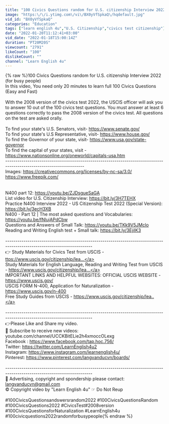 ```yaml
---
title: "100 Civics Questions random for U.S. citizenship Interview 2022 (for busy people)"
image: "https:\/\/i.ytimg.com\/vi\/BX0yVfSpkaQ\/hqdefault.jpg"
vid_id: "BX0yVfSpkaQ"
categories: "Education"
tags: ["learn english 4u","U.S. Citizenship","civics test citizenship"]
date: "2022-01-20T11:12:41+03:00"
vid_date: "2022-01-18T15:00:14Z"
duration: "PT20M20S"
viewcount: "2791"
likeCount: "100"
dislikeCount: ""
channel: "Learn English 4u"
---
```

{% raw %}100 Civics Questions random for U.S. citizenship Interview 2022 (for busy people)<br />In this video, You need only 20 minutes to learn full 100 Civics Questions (Easy and Fast)<br /><br />With the 2008 version of the civics test 2022, the USCIS officer will ask you to answer 10 out of the 100 civics test questions. You must answer at least 6 questions correctly to pass the 2008 version of the civics test. All questions on the test are asked orally. <br /><br />To find your state's U.S. Senators, visit- <a rel="nofollow" target="blank" href="https://www.senate.gov/">https://www.senate.gov/</a><br />To find your state's U.S Representative, visit-  <a rel="nofollow" target="blank" href="https://www.house.gov/">https://www.house.gov/</a><br />To find the Governor of your state, visit-  <a rel="nofollow" target="blank" href="https://www.usa.gov/state-governor">https://www.usa.gov/state-governor</a><br />To find the capital of your states, visit -   <a rel="nofollow" target="blank" href="https://www.nationsonline.org/oneworld/capitals-usa.htm">https://www.nationsonline.org/oneworld/capitals-usa.htm</a><br />---------------------------------------------------------------------------------------------------------------------<br />Images: <a rel="nofollow" target="blank" href="https://creativecommons.org/licenses/by-nc-sa/3.0/">https://creativecommons.org/licenses/by-nc-sa/3.0/</a><br />                <a rel="nofollow" target="blank" href="https://www.freepik.com/">https://www.freepik.com/</a><br /><br /><br />N400 part 12: <a rel="nofollow" target="blank" href="https://youtu.be/ZJDsgueSaGA">https://youtu.be/ZJDsgueSaGA</a><br />List video for U.S. Citizenship Interview: <a rel="nofollow" target="blank" href="https://bit.ly/3H7TEHX">https://bit.ly/3H7TEHX</a><br />Practice N400 Interview 2022 - US Citizenship Test 2022 (Special Version): <a rel="nofollow" target="blank" href="https://bit.ly/3ecH3XB">https://bit.ly/3ecH3XB</a><br />N400 - Part 12 | The most asked questions and Vocabularies: <a rel="nofollow" target="blank" href="https://youtu.be/fNlujAPdCbw">https://youtu.be/fNlujAPdCbw</a><br />Questions and Answers of Small Talk: <a rel="nofollow" target="blank" href="https://youtu.be/TKk9V5JMclo">https://youtu.be/TKk9V5JMclo</a><br />Reading and Writing English test + Small talk: <a rel="nofollow" target="blank" href="https://bit.ly/3EjiIK3">https://bit.ly/3EjiIK3</a><br /><br />-------------------------------------------------------------------------------------------------------------------------<br />👉 Study Materials for Civics Test from USCIS - <a rel="nofollow" target="blank" href="ttps://www.uscis.gov/citizenship/lea...">ttps://www.uscis.gov/citizenship/lea...</a><br />Study Materials for English Language, Reading and Writing Test from USCIS - <a rel="nofollow" target="blank" href="https://www.uscis.gov/citizenship/lea...">https://www.uscis.gov/citizenship/lea...</a><br />IMPORTANT LINKS AND HELPFUL WEBSITES: OFFICIAL USCIS WEBSITE - <a rel="nofollow" target="blank" href="https://www.uscis.gov/">https://www.uscis.gov/</a><br />USCIS FORM N-400, Application for Naturalization - <a rel="nofollow" target="blank" href="https://www.uscis.gov/n-400">https://www.uscis.gov/n-400</a><br />Free Study Guides from USCIS - <a rel="nofollow" target="blank" href="https://www.uscis.gov/citizenship/lea..">https://www.uscis.gov/citizenship/lea..</a><br /><br />-------------------------------------------------------------------------------------------------------------------------<br />👉Please Like and Share my video.<br />🔔 Subscribe to receive new videos:  youtube.com/channel/UCCKBitELie2h4xmoccOLexg<br />Facebook : <a rel="nofollow" target="blank" href="https://www.facebook.com/tap.hoc.756/">https://www.facebook.com/tap.hoc.756/</a><br />Twitter:        <a rel="nofollow" target="blank" href="https://twitter.com/LearnEnglish4u2">https://twitter.com/LearnEnglish4u2</a><br />Instagram: <a rel="nofollow" target="blank" href="https://www.instagram.com/learnenglish4u/">https://www.instagram.com/learnenglish4u/</a><br />Pinterest:   <a rel="nofollow" target="blank" href="https://www.pinterest.com/langvanducvn/boards/">https://www.pinterest.com/langvanducvn/boards/</a><br /><br />-------------------------------------------------------------------------------------------------------------------------<br />🔴 Advertising, copyright and spondership please contact: langvanducvn@gmail.com<br />© Copyright video by &quot;Learn English 4u&quot;  ☞ Do Not Reup<br /><br />#100CivicsQuestionsandswersrandom2022 #100CivicsQuestionsRandom #100CivicsQuestions2022 #CivicsTest​ #2008version​ #100CivicsQuestionsforNaturalization #LearnEnglish4u <br />#100civicquestions2022randomforbusypeople{% endraw %}
